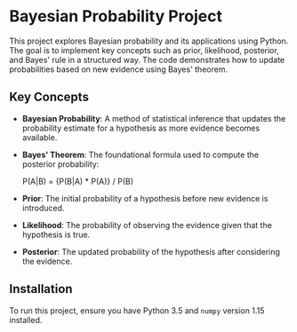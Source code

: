 # Bayesian Probability Project

This project explores Bayesian probability and its applications using Python. The goal is to implement key concepts such as prior, likelihood, posterior, and Bayes' rule in a structured way. The code demonstrates how to update probabilities based on new evidence using Bayes' theorem.

## Key Concepts
- **Bayesian Probability**: A method of statistical inference that updates the probability estimate for a hypothesis as more evidence becomes available.
- **Bayes' Theorem**: The foundational formula used to compute the posterior probability:
  
  P(A|B) = {P(B|A) * P(A)} / P(B)

- **Prior**: The initial probability of a hypothesis before new evidence is introduced.
- **Likelihood**: The probability of observing the evidence given that the hypothesis is true.
- **Posterior**: The updated probability of the hypothesis after considering the evidence.

## Installation
To run this project, ensure you have Python 3.5 and `numpy` version 1.15 installed. 
